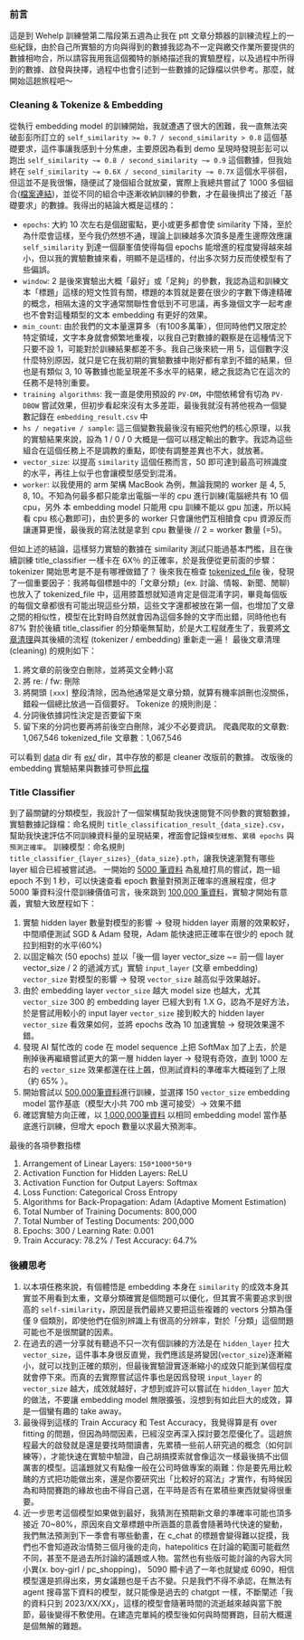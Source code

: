 ### 前言
這是到 Wehelp 訓練營第二階段第五週為止我在 ptt 文章分類器的訓練流程上的一些紀錄，由於自己所實驗的方向與得到的數據我認為不一定與繳交作業所要提供的數據相吻合，所以請容我用我這個獨特的脈絡描述我的實驗歷程，以及過程中所得到的數據、啟發與抉擇，過程中也會引述到一些數據的記錄檔以供參考。那麼，就開始這趟旅程吧～

### Cleaning & Tokenize & Embedding 
從執行 embedding model 的訓練開始，我就遭遇了很大的困難，我一直無法突破彭彭所訂立的 `self_similarity >= 0.7 / second_similarity > 0.8` 這個基礎要求，這件事讓我感到十分焦慮，主要原因為看到 demo 呈現時發現彭彭可以跑出 `self_similarity ~= 0.8 / second_similarity ~= 0.9` 這個數據，但我始終在 `self_similarity ~= 0.6X / second_similarity ~= 0.7X` 這個水平徘徊，但這並不是我很懶，隨便試了幾個組合就放棄，實際上我總共嘗試了 1000 多個組合([檔案連結](./data/ex/embedding_result.csv))，並從不同的組合中逐漸收納訓練的參數，才在最後擠出了接近「基礎要求」的數據。我得出的結論大概是這樣的：
- `epochs`: 大約 10 次左右是個甜蜜點，更小或更多都會使 similarity 下降，至於為什麼會這樣，至今我仍然想不通，理論上訓練越多次頂多是產生邊際效應讓 `self_similarity` 到達一個巔峯值使得每個 epochs 能增進的程度變得越來越小，但以我的實驗數據來看，明顯不是這樣的，付出多次努力反而使模型有了些偏誤。
- `window`: 2 是後來實驗出大概「最好」或「足夠」的參數，我認為這和訓練文本「標題」這樣的短文性質有關，標題的本質就是要在很少的字數下傳達精確的概念，相隔太遠的文字通常關聯性會低到不可思議，再多幾個文字一起考慮也不會對這種類型的文本 embedding 有更好的效果。
- `min_count`: 由於我們的文本量還算多（有100多萬筆），但同時他們又限定於特定領域，文字本身就會頻繁地重複，以我自己對數據的觀察是在這種情況下只要不設 1，可能對於訓練結果都差不多。我自己後來統一用 5，這個數字沒什麼特別原因，就只是它在我初期的實驗數據中剛好都有拿到不錯的結果，但也是有類似 3, 10 等數據也能呈現差不多水平的結果，總之我認為它在這次的任務不是特別重要。
- `training algorithms`: 我一直是使用預設的 `PV-DM`，中間依稀曾有切為 `PV-DBOW` 嘗試效果，但初步看起來沒有太多差距，最後我就沒有將他視為一個變數記錄在 `embedding_result.csv` 中
- `hs / negative / sample`: 這三個變數我最後沒有細究他們的核心原理，以我的實驗結果來說，設為 1 / 0 / 0 大概是一個可以穩定輸出的數字。我認為這些組合在這個任務上不是調教的重點，即使有調整差異也不大，就放著。
- `vector_size`: 以提高 `similarity` 這個任務而言，50 即可達到最高可辨識度的水平，再往上似乎也會讓模型感受到混淆。
- `worker`: 以我使用的 arm 架構 MacBook 為例，無論我開的 worker 是 4, 5, 8, 10。不知為何最多都只能拿出電腦一半的 cpu 進行訓練(電腦總共有 10 個 cpu，另外 本 embedding model 只能用 cpu 訓練不能以 gpu 加速，所以純看 cpu 核心數即可)，由於更多的 worker 只會讓他們互相搶食 cpu 資源反而讓運算更慢，最後我的寫法就是拿到 cpu 數量後 // 2 = worker 數量 (=5)。

但如上述的結論，這樣努力實驗的數據在 similarity 測試只能過基本門檻，且在後續訓練 title_classifier 一樣卡在 6X％ 的正確率，於是我便從更前面的步驟：tokenizer 開始思考是不是有哪裡做錯了？
後來我在檢查 [tokenized_file](./data/ex/tokenized_file.txt.sample) 後，發現了一個重要因子：我將每個標題中的「文章分類」(ex. 討論、情報、新聞、閒聊)也放入了 tokenized_file 中，這用膝蓋想就知道肯定是個混淆字詞，畢竟每個版的每個文章都很有可能出現這些分類，這些文字還都被放在第一個，也增加了文章之間的相似性，模型在比對時自然就會因為這個多餘的文字而出錯，同時他也有 87% 對於後續 title_classifier 的分類毫無幫助，於是大工程就產生了，我要將[文章清理](./cleaner.py)與其後續的流程 (tokenizer / embedding) 重新走一遍！
最後文章清理 (cleaning) 的規則如下：
1. 將文章的前後空白刪除，並將英文全轉小寫
2. 將 re: / fw: 刪除
3. 將開頭 `[xxx]` 整段清除，因為他通常是文章分類，就算有機率誤刪也沒關係，錯殺一個總比放過一百個要好。
Tokenize 的規則則是：
1. 分詞後依據詞性決定是否要留下來
2. 留下來的分詞也要再將前後空白刪除，減少不必要資訊。
爬蟲爬取的文章數: 1,067,546
tokenized_file 文章數：1,067,546

可以看到 [data](./data/) dir 有 [ex/](./data/ex/) dir，其中存放的都是 cleaner 改版前的數據。
改版後的 embedding 實驗結果與數據可參照[此檔](./data/embedding_result.csv)

### Title Classifier
到了最關鍵的分類模型，我設計了一個架構幫助我快速閱覽不同參數的實驗數據，
實驗數據記錄檔：命名規則 `title_classification_result_{data_size}.csv`，幫助我快速評估不同訓練資料量的呈現結果，裡面會記錄`模型樣態`、`累積 epochs` 與`預測正確率`。
訓練模型：命名規則 `title_classifier_{layer_sizes}_{data_size}.pth`，讓我快速瀏覽有哪些 layer 組合已經被嘗試過。
一開始的 [5000 筆資料](./data/title_classification_result_5000.csv) 為亂槍打鳥的嘗試，跑一組 epoch 不到 1 秒，可以快速查看 epoch 數量對預測正確率的進展程度，但才 5000 筆資料沒什麼訓練價值可言，後來跳到 [100,000 筆資料](./data/title_classification_result_100000.csv)，實驗才開始有意義，實驗大致歷程如下：
1. 實驗 hidden layer 數量對模型的影響 -> 發現 hidden layer 兩層的效果較好，中間順便測試 SGD & Adam 發現，Adam 能快速把正確率在很少的 epoch 就拉到相對的水平(60%)
2. 以固定輪次 (50 epochs) 並以「後一個 layer vector_size ~= 前一個 layer vector_size / 2 的遞減方式」實驗 `input_layer` (文章 embedding) `vector_size` 對模型的影響 -> 發現 `vector_size` 越高似乎效果越好。
3. 由於 embedding layer `vector_size` 越大 model size 也越大，尤其 `vector_size` 300 的 embedding layer 已經大到有 1.X G，認為不是好方法，於是嘗試用較小的 input layer `vector_size` 接到較大的 hidden layer `vector_size` 看效果如何，並將 epochs 改為 10 加速實驗 -> 發現效果還不錯。
4. 發現 AI 幫忙改的 code 在 model sequence 上把 SoftMax 加了上去，於是刪掉後再繼續嘗試更大的第一層 hidden layer -> 發現有奇效，直到 1000 左右的 `vector_size` 效果都還在往上飆，但測試資料的準確率大概碰到了上限（約 65% ）。
5. 開始嘗試以 [500,000筆資料](./data/title_classification_result_500000.csv)進行訓練，並選擇 150 `vector_size` embedding model 當作基底（模型大小共 700 mb 還可接受）-> 效果不錯
6. 確認實驗方向正確，以 [1,000,000筆資料](./data/title_classification_result_1000000.csv) 以相同 embedding model 當作基底進行訓練，但增大 epoch 數量以求最大預測率。

最後的各項參數指標
1. Arrangement of Linear Layers: `150*1000*50*9`
2. Activation Function for Hidden Layers: ReLU
3. Activation Function for Output Layers: Softmax
4. Loss Function: Categorical Cross Entropy
5. Algorithms for Back-Propagation: Adam (Adaptive Moment Estimation)
6. Total Number of Training Documents: 800,000
7. Total Number of Testing Documents: 200,000
8. Epochs: 300 / Learning Rate: 0.001
9. Train Accuracy: 78.2% / Test Accuracy: 64.7%


### 後續思考
1. 以本項任務來說，有個體悟是 embedding 本身在 `similarity` 的成效本身其實並不用看到太重，文章分類確實是個問題可以優化，但其實不需要追求到很高的 `self-similarity`，原因是我們最終又要把這些複雜的 vectors 分類為僅僅 9 個類別，即使他們在個別辨識上有很高的分辨率，對於「分類」這個問題可能也不是很關鍵的因素。
2. 在過去的週一分享就有聽過不只一次有個訓練的方法是在 `hidden_layer` 拉大 `vector_size`，這件事本身很反直覺，我們應該是將變因(`vector_size`)逐漸縮小，就可以找到正確的類別，但最後實驗證實逐漸縮小的成效只能到某個程度就會停下來。而真的去實際嘗試這件事也是因爲發現 `input_layer` 的 `vector_size` 越大，成效就越好，才想到或許可以嘗試在 `hidden_layer` 加大的做法，不要讓 embedding model 無限擴張，沒想到有如此巨大的成效，算是一個蠻有趣的 take away。
3. 最後得到這樣的 Train Accuracy 和 Test Accuracy，我覺得算是有 over fitting 的問題，但因為時間因素，已經沒空再深入探討要怎麼優化了。這趟旅程最大的啟發就是還是要找時間讀書，先累積一些前人研究過的概念（如何訓練等），才能快速在實驗中驗證，自己胡搞摸索就會像這次一樣最後搞不出個厲害的模型。這議題就又有點像一般在公司時做專案的兩難：你是要先用比較醜的方式把功能做出來，還是你要研究出「比較好的寫法」才實作，有時候因為和時間賽跑的緣故也由不得自己選，在平時是否有在累積些東西就變得很重要。
4. 近一步思考這個模型如果做到最好，我猜測在預期新文章的準確率可能也頂多接近 70~80%，原因來自文章標題中所涵蓋的意義會隨著時代快速的變動，我們無法預測到下一季會有哪些動畫，在 c_chat 的標題會變得難以捉摸，我們也不會知道政治情勢三個月後的走向，hatepolitics 在討論的範圍可能截然不同，甚至不是過去所討論的議題或人物。當然也有些版可能討論的內容大同小異(x. boy-girl / pc_shopping)， 5090 顯卡過了一年也就變成 6090，相信模型還是抓得出來，男女議題也是千古不變。只是我們不得不承認，在無法有 agent 搜尋當下資料的模型，就只能像是過去的 chatgpt 一樣，不斷闡述「我的資料只到 2023/XX/XX」，這樣的模型會隨著時間的流逝越來越與當下脫節，最後變得不敷使用。在建造完單純的模型後如何與時間賽跑，目前大概還是個無解的難題。